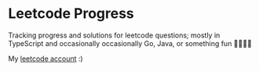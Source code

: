 # Leetcode Progress

Tracking progress and solutions for leetcode questions; mostly in TypeScript and occasionally occasionally Go, Java, or something fun 🏄‍♂️🏄‍♂️

My [leetcode account](https://leetcode.com/jack_joseph/) :)
